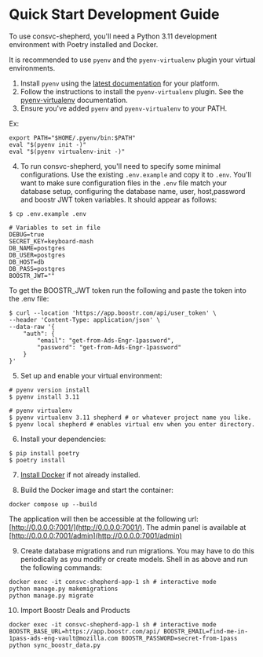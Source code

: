 # Quick Start Development Guide

To use consvc-shepherd, you'll need a Python 3.11 development environment with Poetry installed and Docker.

It is recommended to use `pyenv` and the `pyenv-virtualenv` plugin your virtual environments.
1. Install `pyenv` using the [latest documentation](https://github.com/pyenv/pyenv#installation) for your platform.
2. Follow the instructions to install the `pyenv-virtualenv` plugin.
See the [pyenv-virtualenv](https://github.com/pyenv/pyenv-virtualenv) documentation.
3. Ensure you've added `pyenv` and `pyenv-virtualenv` to your PATH.

Ex:
```shell
export PATH="$HOME/.pyenv/bin:$PATH"
eval "$(pyenv init -)"
eval "$(pyenv virtualenv-init -)"
```

4. To run consvc-shepherd, you'll need to specify some minimal configurations.
Use the existing `.env.example` and copy it to `.env`.
You'll want to make sure configuration files in the `.env` file match your database setup, configuring the database name, user, host,password and boostr JWT token variables.
It should appear as follows:

```shell
$ cp .env.example .env

# Variables to set in file
DEBUG=true
SECRET_KEY=keyboard-mash
DB_NAME=postgres
DB_USER=postgres
DB_HOST=db
DB_PASS=postgres
BOOSTR_JWT=""
```
To get the BOOSTR_JWT token run the following and paste the token into the .env file:

```shell
$ curl --location 'https://app.boostr.com/api/user_token' \
--header 'Content-Type: application/json' \
--data-raw '{
    "auth": {
        "email": "get-from-Ads-Engr-1password",
        "password": "get-from-Ads-Engr-1password"
    }
}'
```

5. Set up and enable your virtual environment:

```shell
# pyenv version install
$ pyenv install 3.11

# pyenv virtualenv
$ pyenv virtualenv 3.11 shepherd # or whatever project name you like.
$ pyenv local shepherd # enables virtual env when you enter directory.
```

6. Install your dependencies:

```shell
$ pip install poetry
$ poetry install
```

7. [Install Docker](https://docs.docker.com/engine/install/) if not already installed.

8. Build the Docker image and start the container:
```shell
docker compose up --build
```

The application will then be accessible at the following url: [http://0.0.0.0:7001/](http://0.0.0.0:7001/). The admin panel is available at [http://0.0.0.0:7001/admin](http://0.0.0.0:7001/admin)

9. Create database migrations and run migrations.
You may have to do this periodically as you modify or create models. Shell in as above and run the following commands:
``` shell
docker exec -it consvc-shepherd-app-1 sh # interactive mode
python manage.py makemigrations
python manage.py migrate
```
10. Import Boostr Deals and Products
``` shell
docker exec -it consvc-shepherd-app-1 sh # interactive mode
BOOSTR_BASE_URL=https://app.boostr.com/api/ BOOSTR_EMAIL=find-me-in-1pass-ads-eng-vault@mozilla.com BOOSTR_PASSWORD=secret-from-1pass python sync_boostr_data.py
```
